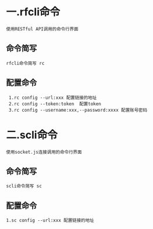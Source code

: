 # 一.rfcli命令
```
使用RESTful API调用的命令行界面
```

## 命令简写
```
rfcli命令简写 rc
```

## 配置命令
```
 1.rc config --url:xxx 配置链接的地址
 2.rc config --token:token  配置token
 3.rc config --username:xxx,--password:xxxx 配置账号密码
```




# 二.scli命令
```
使用socket.js连接调用的命令行界面
```

## 命令简写
```
scli命令简写 sc
```

## 配置命令
```
1.sc config --url:xxx 配置链接的地址
```




